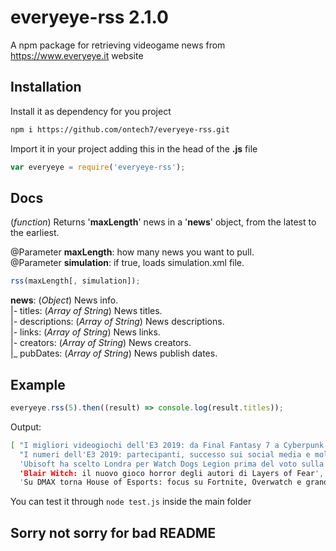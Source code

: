 # everyeye-rss 2.1.0
A npm package for retrieving videogame news from https://www.everyeye.it website

## Installation

Install it as dependency for you project

```bash
npm i https://github.com/ontech7/everyeye-rss.git
```

Import it in your project adding this in the head of the **.js** file

```javascript
var everyeye = require('everyeye-rss');
```

## Docs

(*function*) Returns '**maxLength**' news in a '**news**' object, from the latest to the earliest.

@Parameter **maxLength**: how many news you want to pull.<br/>
@Parameter **simulation**: if true, loads simulation.xml file.<br/>

```javascript
rss(maxLength[, simulation]);
```

**news**: (*Object*) News info.<br/>
|- titles: (*Array of String*) News titles.<br/>
|- descriptions: (*Array of String*) News descriptions.<br/>
|- links: (*Array of String*) News links.<br/>
|- creators: (*Array of String*) News creators.<br/>
|_ pubDates: (*Array of String*) News publish dates.<br/>

## Example

```javascript
everyeye.rss(5).then((result) => console.log(result.titles));
```
Output:

```bash
[ "I migliori videogiochi dell'E3 2019: da Final Fantasy 7 a Cyberpunk 2077",
  "I numeri dell'E3 2019: partecipanti, successo sui social media e molto altro",
  'Ubisoft ha scelto Londra per Watch Dogs Legion prima del voto sulla Brexit',
  'Blair Witch: il nuovo gioco horror degli autori di Layers of Fear',
  'Su DMAX torna House of Esports: focus su Fortnite, Overwatch e grandi ospiti']
```

You can test it through `node test.js` inside the main folder

## Sorry not sorry for bad README
